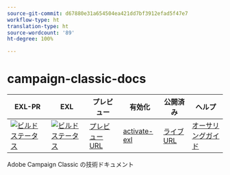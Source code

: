 ```yaml
---
source-git-commit: d67880e31a654504ea421dd7bf3912efad5f47e7
workflow-type: ht
translation-type: ht
source-wordcount: '89'
ht-degree: 100%

---
```

# campaign-classic-docs

| EXL-PR | EXL | プレビュー | 有効化 | 公開済み | ヘルプ |
|--- |--- |--- |--- |--- |--- |
| [![ビルドステータス](https://docs.ci.corp.adobe.com/view/exl-pr/job/campaign-classic.en_pr-exl/badge/icon)](https://docs.ci.corp.adobe.com/view/exl-pr/job/campaign-classic.en_pr-exl/lastBuild/) | [![ビルドステータス](https://docs.ci.corp.adobe.com/view/exl-pr/job/campaign-classic.en_exl/lastBuild/badge/icon)](https://docs.ci.corp.adobe.com/view/exl-pr/job/campaign-classic.en_exl/lastBuild/lastBuild) | [プレビュー URL](https://experienceleague.corp.adobe.com/docs/campaign-classic/using/campaign-classic-home.html?lang=ja) | [activate-exl](https://docs.ci.corp.adobe.com/job/activate-exl/build/) | [ライブ URL](https://experienceleague.adobe.com/docs/campaign-classic/using/campaign-classic-home.html?lang=ja) | [オーサリングガイド](https://experienceleague.adobe.com/docs/authoring-guide-exl/using/home.html?lang=ja) |

Adobe Campaign Classic の技術ドキュメント
